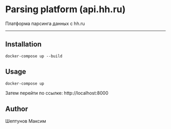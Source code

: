 # Parsing platform (api.hh.ru)
Платформа парсинга данных с hh.ru

---
## Installation
```
docker-compose up --build
```

## Usage
```
docker-compose up
```
Затем перейти по ссылке: http://localhost:8000 

## Author
Шептунов Максим